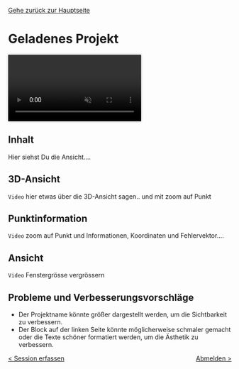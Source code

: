 [Gehe zurück zur Hauptseite](index.html)

# Geladenes Projekt

<video controls autoplay loop muted style="max-width: 100%; box-shadow: 0 0 5px rgba(0, 0, 0, 0.3);">
<source src="./videos/07_navigation.mp4" type="video/mp4">
Your browser does not support the video tag.
</video>

## Inhalt

Hier siehst Du die Ansicht....

## 3D-Ansicht

<code>Video</code>
hier etwas über die 3D-Ansicht sagen.. und mit zoom auf Punkt

## Punktinformation

<code>Video</code>
zoom auf Punkt und Informationen, Koordinaten und Fehlervektor....

## Ansicht

<code>Video</code>
Fenstergrösse vergrössern

## Probleme und Verbesserungsvorschläge

- Der Projektname könnte größer dargestellt werden, um die Sichtbarkeit zu verbessern.
- Der Block auf der linken Seite könnte möglicherweise schmaler gemacht oder die Texte schöner formatiert werden, um die Ästhetik zu verbessern.

<div style="text-align: left; float: left;"><a href="capture_session.html">< Session erfassen</a></div>
<div style="text-align: right; float: right;"><a href="logout.html">Abmelden ></a></div>
